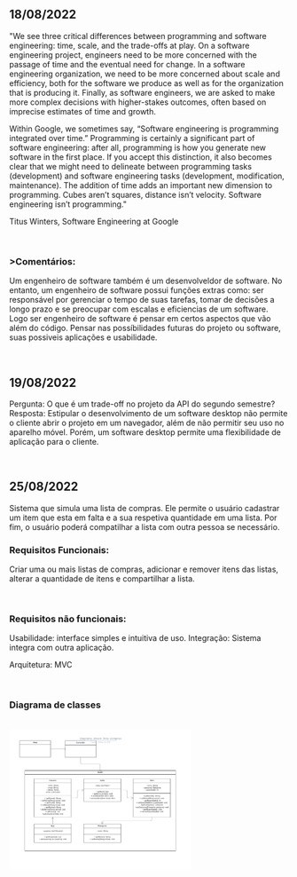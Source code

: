 <h2>18/08/2022</h2>
<p>"We see three critical differences between programming and software engineering: time, scale, and the trade-offs at play. On a software engineering project, engineers need to be more concerned with the passage of time and the eventual need for change. In a software engineering organization, we need to be more concerned about scale and efficiency, both for the software we produce as well as for the organization that is producing it. Finally, as software engineers, we are asked to make more complex decisions with higher-stakes outcomes, often based on imprecise estimates of time and growth.</p>

<p>Within Google, we sometimes say, “Software engineering is programming integrated over time.” Programming is certainly a significant part of software engineering: after all, programming is how you generate new software in the first place. If you accept this distinction, it also becomes clear that we might need to delineate between programming tasks (development) and software engineering tasks (development, modification, maintenance). The addition of time adds an important new dimension to programming. Cubes aren’t squares, distance isn’t velocity. Software engineering isn’t programming."</p>

<p>Titus Winters, Software Engineering at Google</p>
<br>
<h3>>Comentários:</h3>
<p>Um engenheiro de software também é um desenvolveldor de software. No entanto, um engenheiro de software possui funções extras como: ser responsável por gerenciar o tempo de suas tarefas, tomar de decisões a longo prazo e se preocupar com escalas e eficiencias de um software. Logo ser engenheiro de software é pensar em certos aspectos que vão além do código. Pensar nas possíbilidades futuras do projeto ou software, suas possiveis aplicações e usabilidade.</p>
<br>
<h2>19/08/2022</h2>
<p>Pergunta: O que é um trade-off no projeto da API do segundo semestre?
Resposta: Estipular o desenvolvimento de um software desktop não permite o cliente abrir o projeto em um navegador, além de não permitir seu uso no aparelho móvel. Porém, um software desktop permite uma flexibilidade de aplicação para o cliente.</p>
<br>
<h2>25/08/2022</h2>
<p>Sistema que simula uma lista de compras. Ele permite o usuário cadastrar um item que esta em falta e a sua respetiva quantidade em uma lista. Por fim, o usuário poderá compatilhar a lista com outra pessoa se necessário.</p>

<h3>Requisitos Funcionais:</h3> <p>Criar uma ou mais listas de compras, adicionar e remover itens das listas, alterar a quantidade de itens e compartilhar a lista.</p>
<br>
<h3>Requisitos não funcionais:</h3>
<p>	Usabilidade: interface simples e intuitiva de uso.
  	Integração: Sistema integra com outra aplicação.</p>
<p> Arquitetura: MVC </p>
    
<br>
<h3>Diagrama de classes</h3>
<br>
    <img src="imagens/diagrama_classe_lista_compras.png" width="65%" />

